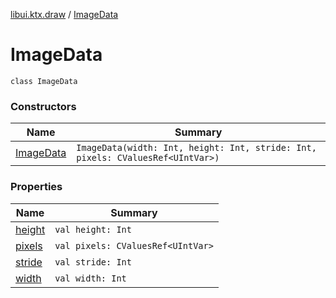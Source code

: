 [libui.ktx.draw](../README.md) / [ImageData](README.md)

# ImageData

`class ImageData`

### Constructors

| Name | Summary |
|---|---|
| [ImageData](-image-data.md) | `ImageData(width: Int, height: Int, stride: Int, pixels: CValuesRef<UIntVar>)` |

### Properties

| Name | Summary |
|---|---|
| [height](height.md) | `val height: Int` |
| [pixels](pixels.md) | `val pixels: CValuesRef<UIntVar>` |
| [stride](stride.md) | `val stride: Int` |
| [width](width.md) | `val width: Int` |
